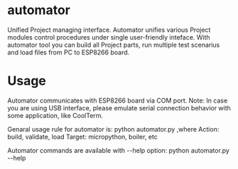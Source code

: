 # automator
Unified Project managing interface. Automator unifies various Project modules control procedures under single user-friendly inteface.
With automator tool you can build all Project parts, run multiple test scenarius and load files from PC to ESP8266 board.

# Usage
Automator communicates with ESP8266 board via COM port. 
Note: In case you are using USB interface, please emulate serial connection behavior with some application, like CoolTerm.

Genaral usage rule for automator is:
python automator.py <Action> <Target>
,where
	Action: build, validate, load
	Target: micropython, boiler, etc

Automator commands are available with --help option:
    python automator.py --help